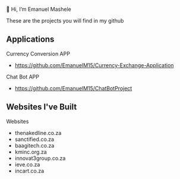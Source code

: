 👋 Hi, I’m Emanuel Mashele 

These are the projects you will find in  my github

Applications
-

Currency Conversion APP
- https://github.com/EmanuelM15/Currency-Exchange-Application

Chat Bot APP
- https://github.com/EmanuelM15/ChatBotProject

Websites I've Built
-

Websites 

- thenakedline.co.za
- sanctified.co.za
- baagitech.co.za
- kminc.org.za
- innovat3group.co.za
- ieve.co.za
- incart.co.za


